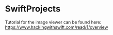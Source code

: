 # SwiftProjects

Tutorial for the image viewer can be found here: https://www.hackingwithswift.com/read/1/overview
